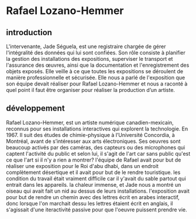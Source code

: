 # Rafael Lozano-Hemmer

## introduction
L'intervenante, Jade Séguela, est une registraire chargée de gérer l'intégralité des données qui lui sont confiées. Son rôle consiste à planifier la gestion des installations des expositions, superviser le transport et l'assurance des œuvres, ainsi que la documentation et l'enregistrement des objets exposés. Elle veille à ce que toutes les expositions se déroulent de manière professionnelle et sécurisée. Elle nous a parlé de l'exposition que son équipe devait réaliser pour Rafael Lozano-Hemmer et nous a raconté à quel point il faut être organiser pour réaliser la production d’un artiste.

## développement
 Rafael Lozano-Hemmer, est un artiste numérique canadien-mexicain, reconnus pour ses installations interactives qui explorent la technologie. En 1967. Il suit des études de chimie-physique à l’Université Concordia, à Montréal, avant de s’intéresser aux arts électroniques. Ses oeuvres sont beaucoup activés par des caméras, des capteurs ou des microphones qui captent l'activité du public et selon lui, il s'agit de l'art car sans public qu'est ce que l'art si il n'y a rien a montrer? l'équipe de Rafael avait pour but de réaliser une exposition pour le Roi d'abu dhabi, dans un endroit complètement désertique et il avait pour but de le rendre touristique. les condition du travail était vraiment difficile car il y'avait du sable partout qui entrait dans les appareils. la chaleur immense, et Jade nous a montré un oiseau qui avait fait un nid au dessus de leurs installations. l'exposition avait pour but de rendre un chemin avec des lettres écrit en arabes interactif, donc lorsque l'on marchait dessu les lettres étaient écrit en anglais, il s'agissait d'une iteractivité passive pour que l'oeuvre puissent prendre vie.
